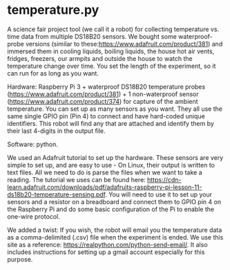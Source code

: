 # temperature.py

A science fair project tool (we call it a robot) for collecting temperature vs. time data from multiple DS18B20 sensors.  We bought some waterproof-probe versions (similar to these:https://www.adafruit.com/product/381) and immersed them in cooling liquids, boiling liquids, the house hot air vents, fridges, freezers, our armpits and outside the house to watch the temperature change over time.  You set the length of the experiment, so it can run for as long as you want.

Hardware: Raspberry Pi 3 + waterproof DS18B20 temperature probes (https://www.adafruit.com/product/381) + 1 non-waterproof sensor (https://www.adafruit.com/product/374) for capture of the ambient temperature.  You can set up as many sensors as you want.  They all use the same single GPIO pin (Pin 4) to connect and have hard-coded unique identifiers. This robot will find any that are attached and identify them by their last 4-digits in the output file.

Software:  python.

We used an Adafruit tutorial to set up the hardware.  These sensors are very simple to set up, and are easy to use - On Linux, their output is written to text files.  All we need to do is parse the files when we want to take a reading.  The tutorial we uses can be found here: https://cdn-learn.adafruit.com/downloads/pdf/adafruits-raspberry-pi-lesson-11-ds18b20-temperature-sensing.pdf.  You will need to use it to set up your sensors and a resistor on a breadboard and connect them to GPIO pin 4 on the Raspberry Pi and do some basic configuration of the Pi to enable the one-wire protocol.

We added a twist: If you wish, the robot will email you the temperature data as a comma-delimited (.csv) file when the experiment is ended.  We use this site as a reference: https://realpython.com/python-send-email/.  It also includes instructions for setting up a gmail account especially for this purpose.

